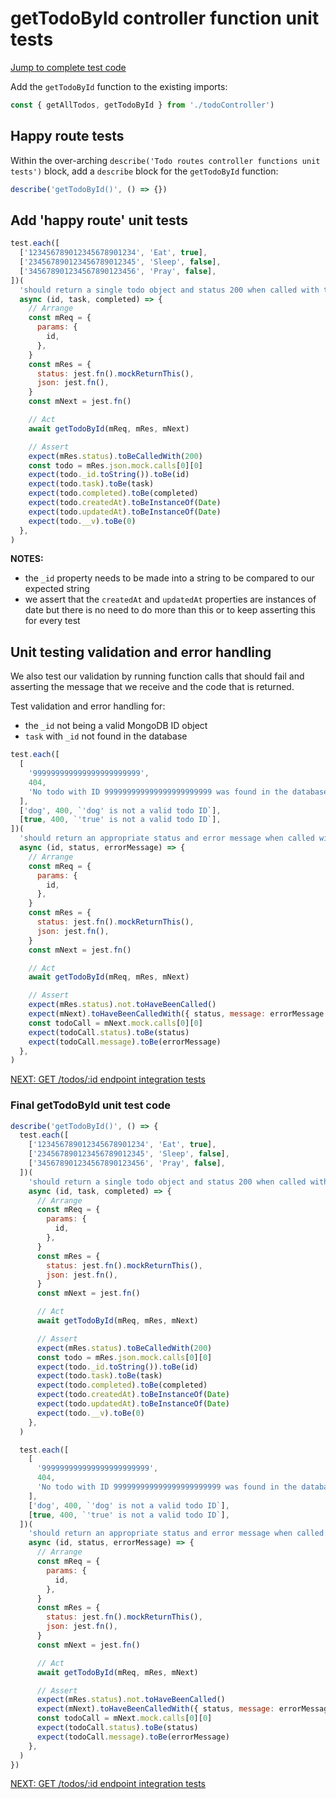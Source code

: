 # getTodoById controller function unit tests

[Jump to complete test code](#final-gettodobyid-unit-test-code)

Add the `getTodoById` function to the existing imports:

```javascript
const { getAllTodos, getTodoById } from './todoController')
```

## Happy route tests

Within the over-arching `describe('Todo routes controller functions unit tests')` block, add a `describe` block for the `getTodoById` function:

```javascript
describe('getTodoById()', () => {})
```

## Add 'happy route' unit tests

```javascript
test.each([
  ['123456789012345678901234', 'Eat', true],
  ['234567890123456789012345', 'Sleep', false],
  ['345678901234567890123456', 'Pray', false],
])(
  'should return a single todo object and status 200 when called with the id param : "%s"',
  async (id, task, completed) => {
    // Arrange
    const mReq = {
      params: {
        id,
      },
    }
    const mRes = {
      status: jest.fn().mockReturnThis(),
      json: jest.fn(),
    }
    const mNext = jest.fn()

    // Act
    await getTodoById(mReq, mRes, mNext)

    // Assert
    expect(mRes.status).toBeCalledWith(200)
    const todo = mRes.json.mock.calls[0][0]
    expect(todo._id.toString()).toBe(id)
    expect(todo.task).toBe(task)
    expect(todo.completed).toBe(completed)
    expect(todo.createdAt).toBeInstanceOf(Date)
    expect(todo.updatedAt).toBeInstanceOf(Date)
    expect(todo.__v).toBe(0)
  },
)
```

**NOTES:**

- the `_id` property needs to be made into a string to be compared to our expected string
- we assert that the `createdAt` and `updatedAt` properties are instances of date but there is no need to do more than this or to keep asserting this for every test

## Unit testing validation and error handling

We also test our validation by running function calls that should fail and asserting the message that we receive and the code that is returned.

Test validation and error handling for:

- the `_id` not being a valid MongoDB ID object
- `task` with `_id` not found in the database

```javascript
test.each([
  [
    '999999999999999999999999',
    404,
    'No todo with ID 999999999999999999999999 was found in the database',
  ],
  ['dog', 400, `'dog' is not a valid todo ID`],
  [true, 400, `'true' is not a valid todo ID`],
])(
  'should return an appropriate status and error message when called with id: "%s"',
  async (id, status, errorMessage) => {
    // Arrange
    const mReq = {
      params: {
        id,
      },
    }
    const mRes = {
      status: jest.fn().mockReturnThis(),
      json: jest.fn(),
    }
    const mNext = jest.fn()

    // Act
    await getTodoById(mReq, mRes, mNext)

    // Assert
    expect(mRes.status).not.toHaveBeenCalled()
    expect(mNext).toHaveBeenCalledWith({ status, message: errorMessage })
    const todoCall = mNext.mock.calls[0][0]
    expect(todoCall.status).toBe(status)
    expect(todoCall.message).toBe(errorMessage)
  },
)
```

[NEXT: GET /todos/:id endpoint integration tests](3c_getTodoById_integrationTests.md)

### Final getTodoById unit test code

```javascript
describe('getTodoById()', () => {
  test.each([
    ['123456789012345678901234', 'Eat', true],
    ['234567890123456789012345', 'Sleep', false],
    ['345678901234567890123456', 'Pray', false],
  ])(
    'should return a single todo object and status 200 when called with the id param : "%s"',
    async (id, task, completed) => {
      // Arrange
      const mReq = {
        params: {
          id,
        },
      }
      const mRes = {
        status: jest.fn().mockReturnThis(),
        json: jest.fn(),
      }
      const mNext = jest.fn()

      // Act
      await getTodoById(mReq, mRes, mNext)

      // Assert
      expect(mRes.status).toBeCalledWith(200)
      const todo = mRes.json.mock.calls[0][0]
      expect(todo._id.toString()).toBe(id)
      expect(todo.task).toBe(task)
      expect(todo.completed).toBe(completed)
      expect(todo.createdAt).toBeInstanceOf(Date)
      expect(todo.updatedAt).toBeInstanceOf(Date)
      expect(todo.__v).toBe(0)
    },
  )

  test.each([
    [
      '999999999999999999999999',
      404,
      'No todo with ID 999999999999999999999999 was found in the database',
    ],
    ['dog', 400, `'dog' is not a valid todo ID`],
    [true, 400, `'true' is not a valid todo ID`],
  ])(
    'should return an appropriate status and error message when called with id: "%s"',
    async (id, status, errorMessage) => {
      // Arrange
      const mReq = {
        params: {
          id,
        },
      }
      const mRes = {
        status: jest.fn().mockReturnThis(),
        json: jest.fn(),
      }
      const mNext = jest.fn()

      // Act
      await getTodoById(mReq, mRes, mNext)

      // Assert
      expect(mRes.status).not.toHaveBeenCalled()
      expect(mNext).toHaveBeenCalledWith({ status, message: errorMessage })
      const todoCall = mNext.mock.calls[0][0]
      expect(todoCall.status).toBe(status)
      expect(todoCall.message).toBe(errorMessage)
    },
  )
})
```

[NEXT: GET /todos/:id endpoint integration tests](3c_getTodoById_integrationTests.md)
